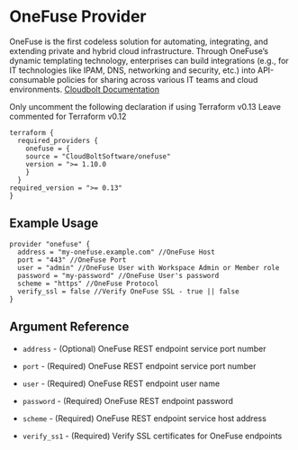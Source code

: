 # OneFuse Provider

OneFuse is the first codeless solution for automating, integrating, and extending private and hybrid cloud infrastructure. Through OneFuse’s dynamic templating technology, enterprises can build integrations (e.g., for IT technologies like IPAM, DNS, networking and security, etc.) into API-consumable policies for sharing across various IT teams and cloud environments. [Cloudbolt Documentation](https://docs.cloudbolt.io/)


Only uncomment the following declaration if using Terraform v0.13
Leave commented for Terraform v0.12

```hcl
terraform {
  required_providers {
    onefuse = {
    source = "CloudBoltSoftware/onefuse"
    version = ">= 1.10.0
    }
  }
required_version = ">= 0.13"
}

```

## Example Usage

```hcl
provider "onefuse" {
  address = "my-onefuse.example.com" //OneFuse Host
  port = "443" //OneFuse Port
  user = "admin" //OneFuse User with Workspace Admin or Member role
  password = "my-password" //OneFuse User's password
  scheme = "https" //OneFuse Protocol
  verify_ssl = false //Verify OneFuse SSL - true || false
}
```

## Argument Reference

* `address` - (Optional) OneFuse REST endpoint service port number

* `port` - (Required) OneFuse REST endpoint service port number

* `user` - (Required) OneFuse REST endpoint user name

* `password` - (Required) OneFuse REST endpoint password

* `scheme` - (Required) OneFuse REST endpoint service host address

* `verify_ss1` - (Required) Verify SSL certificates for OneFuse endpoints
